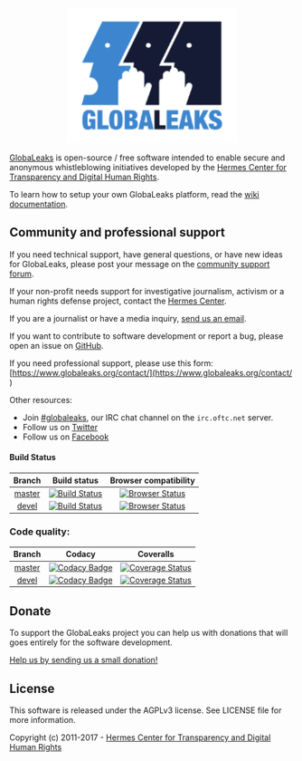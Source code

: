 <p align="center">
  <img src="/client/app/data/logo.png" width="300">
</p>

[GlobaLeaks](https://www.globaleaks.org/) is open-source / free software intended to enable secure and anonymous whistleblowing initiatives developed by the [Hermes Center for Transparency and Digital Human Rights](https://www.hermescenter.org/).

To learn how to setup your own GlobaLeaks platform, read the [wiki documentation](https://github.com/globaleaks/GlobaLeaks/wiki).

## Community and professional support
If you need technical support, have general questions, or have new ideas for GlobaLeaks, please post your message on the [community support forum](https://forum.globaleaks.org/).

If your non-profit needs support for investigative journalism, activism or a human rights defense project, contact the [Hermes Center](mailto:projects@hermescenter.org).

If you are a journalist or have a media inquiry, [send us an email](mailto:media@globaleaks.org).

If you want to contribute to software development or report a bug, please open an issue on [GitHub](https://github.com/globaleaks/GlobaLeaks/issues/).

If you need professional support, please use this form: [https://www.globaleaks.org/contact/](https://www.globaleaks.org/contact/ )

Other resources:
* Join [#globaleaks](https://webchat.oftc.net/?nick=gl-guest.&channels=globaleaks), our IRC chat channel on the `irc.oftc.net` server.
* Follow us on [Twitter](https://twitter.com/globaleaks)
* Follow us on [Facebook](https://www.facebook.com/globaleaks)

#### Build Status
| Branch | Build status | Browser compatibility |
| :---: | :---: | :---: |
| [master](https://github.com/globaleaks/GlobaLeaks/tree/master) | [![Build Status](https://travis-ci.org/globaleaks/GlobaLeaks.svg?branch=master)](https://travis-ci.org/globaleaks/GlobaLeaks) | [![Browser Status](https://badges.herokuapp.com/sauce/globaleaks?tag=master&labels=none)](https://saucelabs.com/u/globaleaks)
| [devel](https://github.com/globaleaks/GlobaLeaks/tree/devel) | [![Build Status](https://travis-ci.org/globaleaks/GlobaLeaks.svg?branch=devel)](https://travis-ci.org/globaleaks/GlobaLeaks) | [![Browser Status](https://badges.herokuapp.com/sauce/globaleaks?tag=devel&labels=none)](https://saucelabs.com/u/globaleaks)

### Code quality:
| Branch | Codacy | Coveralls |
| :---: | :---: | :---: |
| [master](https://github.com/globaleaks/GlobaLeaks/tree/master) | [![Codacy Badge](https://api.codacy.com/project/badge/Grade/https://api.codacy.com/project/badge/Grade/https://api.codacy.com/project/badge/Grade/8bd2370745cf4ca0b2432e8a5fb7c053?branch=master?branch=master?branch=master)](https://www.codacy.com/app/GlobaLeaks/GlobaLeaks) | [![Coverage Status](https://coveralls.io/repos/globaleaks/GlobaLeaks/badge.svg?branch=master)](https://coveralls.io/r/globaleaks/GlobaLeaks?branch=master)
| [devel](https://github.com/globaleaks/GlobaLeaks/tree/master) | [![Codacy Badge](https://api.codacy.com/project/badge/Grade/829f1847c5794c758e17d6e939cb76f0?branch=master)](https://www.codacy.com/app/GlobaLeaks/GlobaLeaks) | [![Coverage Status](https://coveralls.io/repos/globaleaks/GlobaLeaks/badge.svg?branch=devel)](https://coveralls.io/r/globaleaks/GlobaLeaks?branch=devel)

## Donate
To support the GlobaLeaks project you can help us with donations that will goes entirely for the software development.

[Help us by sending us a small donation!](https://www.globaleaks.org/donate)

## License
This software is released under the AGPLv3 license. See LICENSE file for more information.

Copyright (c) 2011-2017 - [Hermes Center for Transparency and Digital Human Rights](https://www.hermescenter.org)
